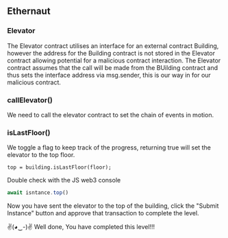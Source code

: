 ## Ethernaut 
### Elevator

The Elevator contract utilises an interface for an external contract Building, however the address for the Building contract is not stored in the Elevator contract allowing potential for a malicious contract interaction. The Elevator contract assumes that the call will be made from the BUilding contract and thus sets the interface address via msg.sender, this is our way in for our malicious contract.

### callElevator()
We need to call the elevator contract to set the chain of events in motion.

### isLastFloor()
We toggle a flag to keep track of the progress, returning true will set the elevator to the top floor.
```solidity
top = building.isLastFloor(floor);
```
Double check with the JS web3 console
```javascript
await isntance.top()
```


Now you have sent the elevator to the top of the building, click the "Submit Instance" button and approve that transaction to complete the level.

✌(◕‿-)✌ Well done, You have completed this level!!!